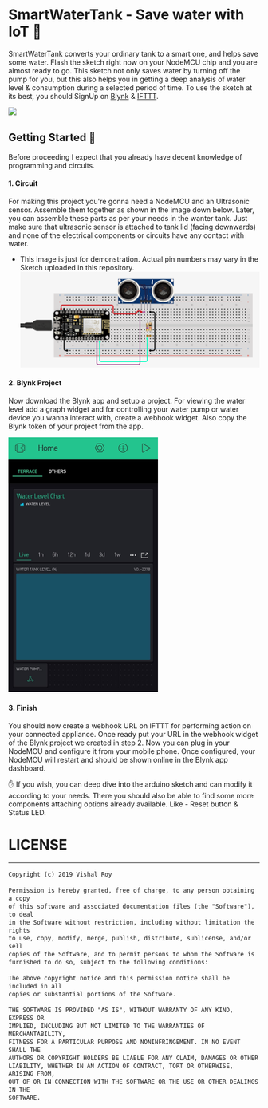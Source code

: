 # SmartWaterTank - Save water with IoT 🚰

SmartWaterTank converts your ordinary tank to a smart one, and helps save some water. Flash the sketch right now on your NodeMCU chip and you are almost ready to go. This sketch not only saves water by turning off the pump for you, but this also helps you in getting a deep analysis of water level & consumption during a selected period of time. To use the sketch at its best, you should SignUp on [Blynk](https://blynk.io/) & [IFTTT](https://ifttt.com/).

[![](https://img.shields.io/badge/Hosted%20on-Blynk-brightgreen)](https://blynk.io/)

## Getting Started 🚀

Before proceeding I expect that you already have decent knowledge of programming and circuits. 

#### 1. Circuit

For making this project you're gonna need a NodeMCU and an Ultrasonic sensor. Assemble them together as shown in the image down below. Later, you can assemble these parts as per your needs in the wanter tank. Just make sure that ultrasonic sensor is attached to tank lid (facing downwards) and none of the electrical components or circuits have any contact with water.

* This image is just for demonstration. Actual pin numbers may vary in the Sketch uploaded in this repository.
![Sample Circuit Design](https://github.com/vishalroygeek/SmartWaterTank/blob/master/assets/sample-circuit-design.png)

#### 2. Blynk Project

Now download the Blynk app and setup a project. For viewing the water level add a graph widget and for controlling your water pump or water device you wanna interact with, create a webhook widget. Also copy the Blynk token of your project from the app.

<img src="https://github.com/vishalroygeek/SmartWaterTank/blob/master/assets/blynk-app-screenshot.png" width="300">

#### 3. Finish

You should now create a webhook URL on IFTTT for performing action on your connected appliance. Once ready put your URL in the webhook widget of the Blynk project we created in step 2. Now you can plug in your NodeMCU and configure it from your mobile phone. Once configured, your NodeMCU will restart and should be shown online in the Blynk app dashboard.

✋ If you wish, you can deep dive into the arduino sketch and can modify it according to your needs. There you should also be able to find some more components attaching options already available. Like - Reset button & Status LED.


# LICENSE
___
```
Copyright (c) 2019 Vishal Roy

Permission is hereby granted, free of charge, to any person obtaining a copy
of this software and associated documentation files (the "Software"), to deal
in the Software without restriction, including without limitation the rights
to use, copy, modify, merge, publish, distribute, sublicense, and/or sell
copies of the Software, and to permit persons to whom the Software is
furnished to do so, subject to the following conditions:

The above copyright notice and this permission notice shall be included in all
copies or substantial portions of the Software.

THE SOFTWARE IS PROVIDED "AS IS", WITHOUT WARRANTY OF ANY KIND, EXPRESS OR
IMPLIED, INCLUDING BUT NOT LIMITED TO THE WARRANTIES OF MERCHANTABILITY,
FITNESS FOR A PARTICULAR PURPOSE AND NONINFRINGEMENT. IN NO EVENT SHALL THE
AUTHORS OR COPYRIGHT HOLDERS BE LIABLE FOR ANY CLAIM, DAMAGES OR OTHER
LIABILITY, WHETHER IN AN ACTION OF CONTRACT, TORT OR OTHERWISE, ARISING FROM,
OUT OF OR IN CONNECTION WITH THE SOFTWARE OR THE USE OR OTHER DEALINGS IN THE
SOFTWARE.
```


